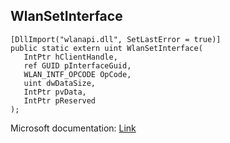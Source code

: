 ## WlanSetInterface

```
[DllImport("wlanapi.dll", SetLastError = true)]
public static extern uint WlanSetInterface(
   IntPtr hClientHandle,
   ref GUID pInterfaceGuid,
   WLAN_INTF_OPCODE OpCode,
   uint dwDataSize,
   IntPtr pvData,
   IntPtr pReserved
);
```

Microsoft documentation: [Link](https://docs.microsoft.com/en-us/windows/win32/api/wlanapi/nf-wlanapi-wlansetinterface)
